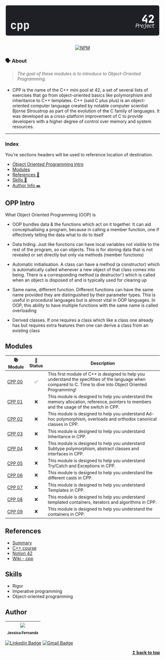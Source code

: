 <h1 align="center">
	<img alt="badge cpp" src="./img/cpp_dark.svg" />
 </h1>

 <div align="center">

[![NPM](https://img.shields.io/npm/l/react)](https://github.com/nandajfa/CPP/blob/main/LICENSE)

 </div>

### 🗣️ About

> _The goal of these modules is to introduce to Object-Oriented Programming._

####

- CPP is the name of the C++ mini pool at 42, a set of several lists of exercises that go from object-oriented basics like polymorphism and inheritance to C++ templates.
  C++ (said C plus plus) is an object-oriented computer language created by notable computer scientist Bjorne Stroustrop as part of the evolution of the C family of languages. It was developed as a cross-platform improvement of C to provide developers with a higher degree of control over memory and system resources.

---

### Index

You're sections headers will be used to reference location of destination.

- [Object Oriented Programming Intro](#opp-intro)
- [Modules](#modules)
- [References 📌](#references)
- [Skills 📄](#skills)
- [Author Info ✒️](#author)

## OPP Intro

What Object Oriented Programming (OOP) is

- OOP bundles data & the functions which act on it together. It can aid conceptualising a program, because in calling a member function, one if effectively telling the data what to do to itself

- Data hiding. Just like functions can have local variables not visible to the rest of the program, so can objects. This is for storing data that is not revealed or set directly but only via methods (member functions)

- Automatic initialisation. A class can have a method (a constructor) which is automatically called whenever a new object of that class comes into being. There is a corresponding method (a destructor') which is called when an object is disposed of and is typically used for clearing up

- Same name, different function. Different functions can have the same name provided they are distinguished by their parameter types. This is useful in procedural languages but is almost vital in OOP languages. In OOP, this ability to have multiple functions with the same name is called overloading

- Derived classes. If one requires a class which like a class one already has but requires extra features then one can derive a class from an existing class

## Modules

| 📚 Module                                                 | 🤔 Status | Description                                                                                                                                                    |
| --------------------------------------------------------- | :-------: | -------------------------------------------------------------------------------------------------------------------------------------------------------------- |
| [CPP 00](https://github.com/nandajfa/CPP/tree/main/cpp00) |    ✅     | This first module of C++ is designed to help you understand the specifities of the language when compared to C. Time to dive into Object Oriented Programming! |
| [CPP 01](https://github.com/nandajfa/CPP/tree/main/cpp01) |    ❌     | This module is designed to help you understand the memory allocation, reference, pointers to members and the usage of the switch in CPP.                       |
| [CPP 02](https://github.com/nandajfa/CPP/tree/main/cpp02) |    ❌     | This module is designed to help you understand Ad-hoc polymorphism, overloads and orthodox canonical classes in CPP. |
| [CPP 03](https://github.com/nandajfa/CPP/tree/main/cpp03) |    ❌     | This module is designed to help you understand Inheritance in CPP. |
| [CPP 04](https://github.com/nandajfa/CPP/tree/main/cpp04) |    ❌     | This module is designed to help you understand Subtype polymorphism, abstract classes and interfaces in CPP.|
| [CPP 05](https://github.com/nandajfa/CPP/tree/main/cpp05) |    ❌     | This module is designed to help you understand Try/Catch and Exceptions in CPP. |
| [CPP 06](https://github.com/nandajfa/CPP/tree/main/cpp06) |    ❌     | This module is designed to help you understand the different casts in CPP. |
| [CPP 07](https://github.com/nandajfa/CPP/tree/main/cpp07) |    ❌     | This module is designed to help you understand Templates in CPP. |
| [CPP 08](https://github.com/nandajfa/CPP/tree/main/cpp08) |    ❌     | This module is designed to help you understand templated containers, iterators and algorithms in CPP. |
| [CPP 09](https://github.com/nandajfa/CPP/tree/main/cpp09) |    ❌     | This module is designed to help you understand the containers in CPP. |

## References

- [Summary](https://www.youtube.com/watch?v=TnrQMtxPeEg)
- [C++ course](https://www.youtube.com/playlist?list=PLx4x_zx8csUjczg1qPHavU1vw1IkBcm40)
- [Notion 42](https://soraianovaes.notion.site/CPP-Piscine-de222a1b2db34121a7228101c61b7c87)
- [Wiki - cpp](https://github.com/qingqingqingli/CPP/wiki)

## Skills

- Rigor
- Imperative programming
- Object-oriented programming

## Author

| [<img src="https://avatars.githubusercontent.com/u/80687429?v=4" width=115><br><sub>Jessica Fernanda</sub>](https://github.com/nandajfa) |
| :--------------------------------------------------------------------------------------------------------------------------------------: |

[![Linkedin Badge](https://img.shields.io/badge/-Jessica-blue?style=flat-square&logo=Linkedin&logoColor=white&link=https://www.linkedin.com/in/jessica-fernanda-106651205)](https://www.linkedin.com/in/jessica-fernanda-106651205)
[![Gmail Badge](https://img.shields.io/badge/-nanda.jfa@gmail.com-c14438?style=flat-square&logo=Gmail&logoColor=white&link=mailto:nanda.jfa@gmail.com)](mailto:nanda.jfa@gmail.com)

</div>
<div align="right">
  <b><a href="#index">↥ back to top</a></b>
</div>
</br>

